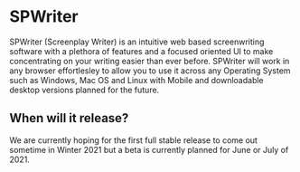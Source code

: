 # SPWriter
SPWriter (Screenplay Writer) is an intuitive web based screenwriting software with a plethora of features and a focused oriented UI to make concentrating on your writing easier than ever before. SPWriter will work in any browser effortlesley to allow you to use it across any Operating System such as Windows, Mac OS and Linux with Mobile and downloadable desktop versions planned for the future.
## When will it release?
We are currently hoping for the first full stable release to come out sometime in Winter 2021 but a beta is currently planned for June or July of 2021.
